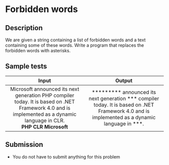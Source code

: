 # Forbidden words

## Description
We are given a string containing a list of forbidden words and a text containing some of these words.
Write a program that replaces the forbidden words with asterisks.

## Sample tests

| Input | Output |
|:-----:|:------:|
| Microsoft announced its next generation PHP compiler today. It is based on .NET Framework 4.0 and is implemented as a dynamic language in CLR.<br>**PHP** **CLR** **Microsoft** | \*\*\*\*\*\*\*\*\* announced its next generation \*\*\* compiler today. It is based on .NET Framework 4.0 and is implemented as a dynamic language in \*\*\*. |

## Submission
- You do not have to submit anything for this problem